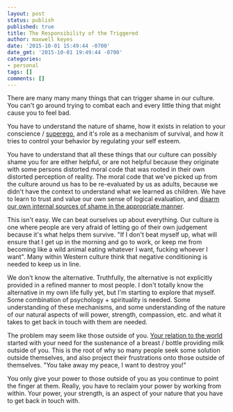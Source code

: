 ```yaml
---
layout: post
status: publish
published: true
title: The Responsibility of the Triggered
author: maxwell keyes
date: '2015-10-01 15:49:44 -0700'
date_gmt: '2015-10-01 19:49:44 -0700'
categories:
- personal
tags: []
comments: []
---
```


There are many many many things that can trigger shame in our culture. You can't go around trying to combat each and
every little thing that might cause you to feel bad.

You have to understand the nature of shame, how it exists in relation to your conscience /
[superego](http://www.ahalmaas.com/glossary/superego), and it's role as a mechanism of survival, and how it tries to
control your behavior by regulating your self esteem.

You have to understand that all these things that our culture can possibly shame you for are either helpful, or are
not helpful because they originate with some persons distorted moral code that was rooted in their own distorted
perception of reality. The moral code that we've picked up from the culture around us has to be re-evaluated by us as
adults, because we didn't have the context to understand what we learned as children. We have to learn to trust and
value our own sense of logical evaluation, and
[disarm our own internal sources of shame in the appropriate manner](http://soulwithoutshame.com/).

This isn't easy. We can beat ourselves up about everything. Our culture is one where people are very afraid of letting
go of their own judgement because it's what helps them survive. "If I don't beat myself up, what will ensure that I
get up in the morning and go to work, or keep me from becoming like a wild animal eating whatever I want, fucking
whoever I want". Many within Western culture think that negative conditioning is needed to keep us in line.

We don't know the alternative. Truthfully, the alternative is not explicitly provided in a refined manner to most
people. I don't totally know the alternative in my own life fully yet, but I'm starting to explore that myself. Some
combination of psychology + spirituality is needed. Some understanding of these mechanisms, and some understanding of
the nature of our natural aspects of will power, strength, compassion, etc. and what it takes to get back in touch
with them are needed.

The problem may seem like those outside of you.
[Your relation to the world](http://www.ahalmaas.com/glossary/object-relations) started with your need for the
sustenance of a breast / bottle providing milk outside of you. This is the root of why so many people seek some
solution outside themselves, and also project their frustrations onto those outside of themselves. "You take away my
peace, I want to destroy you!"

You only give your power to those outside of you as you continue to point the finger at them. Really, you have to
reclaim your power by working from within. Your power, your strength, is an aspect of your nature that you have to get
back in touch with.
